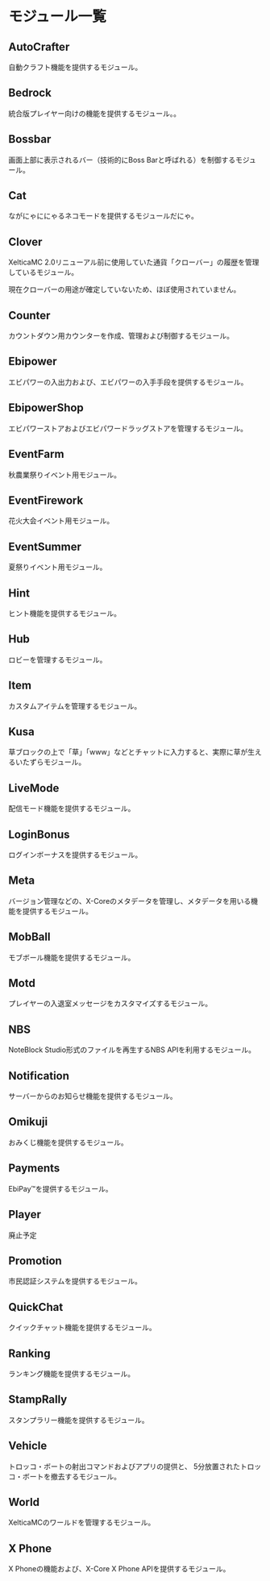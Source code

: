 # モジュール一覧

## AutoCrafter

自動クラフト機能を提供するモジュール。

## Bedrock

統合版プレイヤー向けの機能を提供するモジュール。。

## Bossbar

画面上部に表示されるバー（技術的にBoss Barと呼ばれる）を制御するモジュール。

## Cat

ながにゃににゃるネコモードを提供するモジュールだにゃ。

## Clover

XelticaMC 2.0リニューアル前に使用していた通貨「クローバー」の履歴を管理しているモジュール。

現在クローバーの用途が確定していないため、ほぼ使用されていません。

## Counter

カウントダウン用カウンターを作成、管理および制御するモジュール。

## Ebipower

エビパワーの入出力および、エビパワーの入手手段を提供するモジュール。

## EbipowerShop

エビパワーストアおよびエビパワードラッグストアを管理するモジュール。

## EventFarm

秋農業祭りイベント用モジュール。

## EventFirework

花火大会イベント用モジュール。

## EventSummer

夏祭りイベント用モジュール。

## Hint

ヒント機能を提供するモジュール。

## Hub

ロビーを管理するモジュール。

## Item

カスタムアイテムを管理するモジュール。

## Kusa

草ブロックの上で「草」「www」などとチャットに入力すると、実際に草が生えるいたずらモジュール。

## LiveMode

配信モード機能を提供するモジュール。

## LoginBonus

ログインボーナスを提供するモジュール。

## Meta

バージョン管理などの、X-Coreのメタデータを管理し、メタデータを用いる機能を提供するモジュール。

## MobBall

モブボール機能を提供するモジュール。

## Motd

プレイヤーの入退室メッセージをカスタマイズするモジュール。

## NBS

NoteBlock Studio形式のファイルを再生するNBS APIを利用するモジュール。

## Notification

サーバーからのお知らせ機能を提供するモジュール。

## Omikuji

おみくじ機能を提供するモジュール。

## Payments

EbiPay™を提供するモジュール。

## Player

廃止予定

## Promotion

市民認証システムを提供するモジュール。

## QuickChat

クイックチャット機能を提供するモジュール。

## Ranking

ランキング機能を提供するモジュール。

## StampRally

スタンプラリー機能を提供するモジュール。

## Vehicle

トロッコ・ボートの射出コマンドおよびアプリの提供と、
5分放置されたトロッコ・ボートを撤去するモジュール。

## World

XelticaMCのワールドを管理するモジュール。

## X Phone

X Phoneの機能および、X-Core X Phone APIを提供するモジュール。